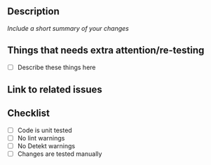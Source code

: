 ## Description
*Include a short summary of your changes*

## Things that needs extra attention/re-testing
- [ ] Describe these things here

## Link to related issues

## Checklist
- [ ] Code is unit tested
- [ ] No lint warnings
- [ ] No Detekt warnings
- [ ] Changes are tested manually
